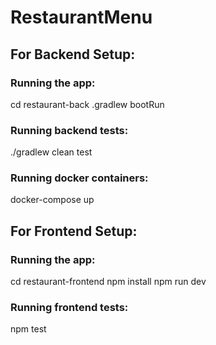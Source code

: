 # RestaurantMenu

## For Backend Setup:
### Running the app:
cd restaurant-back
.gradlew bootRun

### Running backend tests:
./gradlew clean test

### Running docker containers:
docker-compose up

## For Frontend Setup:
### Running the app:
cd restaurant-frontend
npm install
npm run dev

### Running frontend tests:
npm test
